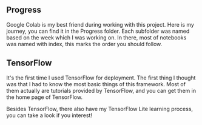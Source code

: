 ## Progress
Google Colab is my best friend during working with this project. Here is my journey, you can find it in the Progress folder. Each subfolder was named based on the week which I was working on. In there, most of notebooks was named with index, this marks the order you should follow.

## TensorFlow
It's the first time I used TensorFlow for deployment. The first thing I thought was that I had to know the most basic things of this framework. Most of them actually are tutorials provided by TensorFlow, and you can get them in the home page of TensorFlow. 

Besides TensorFlow, there also have my TensorFlow Lite learning process, you can take a look if you interest!
